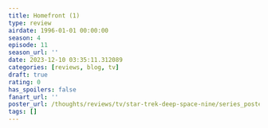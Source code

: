 ```yaml
---
title: Homefront (1)
type: review
airdate: 1996-01-01 00:00:00
season: 4
episode: 11
season_url: ''
date: 2023-12-10 03:35:11.312089
categories: [reviews, blog, tv]
draft: true
rating: 0
has_spoilers: false
fanart_url: ''
poster_url: /thoughts/reviews/tv/star-trek-deep-space-nine/series_poster.jpg
tags: []
---
```


